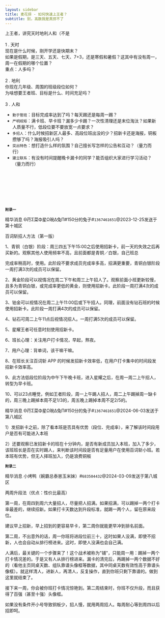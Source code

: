 ```yaml
---
layout: sidebar
title: 麦花捞 - 如何快速上王者？
subtitle: 别，高数我是真捞不了
---
```


上王者，讲究天时地利人和（不是<br><br>
1 . 天时<br>
现在是什么时候，刚开学还是快期末？<br>
如果是假期，是三天、五天、七天、7+3，还是寒假和暑假？这其中有没有周一，周一在假期的哪个位置？<br>
重点：人多吗？<br><br>
2 . 地利<br>
你现在几年级、周围的班级段位如何？<br>
为啥想要王者班、目标是什么、时间充足吗？<br><br>
3 . 人和<br>
- `勤于管班`：目标完成率达到了吗？每天踢还是每周一踢？<br>
- `严明规矩`：满卡班、早卡班？漏多少卡踢？一次性清理还是末位淘汰？如果新人质量不行，低段位要不要放宽一点要求？<br>
- `多招人`：什么时候招新区人最多、高段位班出没的少？招新卡还是海报，铜板攒够了吗？海报吸引人吗？<br>
- `突出特色`：想打造什么样的氛围？自己擅长写怎样的公告和互动？（量力而行）<br>
- `建立联系`：有没有时间提醒晚卡漏卡的同学？能否组织大家进行学习活动？（量力而行）<br><br>


<br><br><br><br><br>

**`附录一`**

精华消息 Θ荇Σ菜Φ星Ω琬Δ兔Π#150分的兔子#`1367461651`@2023-12-25发送于第十城区

百词斩招人方法（第一版）

1、青铜（白银）阶段：周三四五下午15:00之后使用招新卡，前一天的失效之后再买新的。观察其他人使用频率不高，且前面都是青铜／白银，自己班总

完成率稍高时，使用。此阶段不要求成员完成率多高，招满更重要，青铜白银阶段一周打满3次的成员可以保留。

2、黄金阶段可以视情况在周二下午和周三上午招人了。观察前面小班更新较慢，且多为青铜白银，或完成率更低的黄金，则使用招新卡。此阶段一周打满4次的成员可以保留。

3、铂金可以视情况在周二上午11:00后或下午招人。同理，前面没有钻石班的时候使用招新卡。此阶段一周打满4次的成员可以保留。

4、钻石可周二上午11点后视情况招人。一周打满5次的成员可以保留。

5、星耀王者可任意时刻使用招新卡。

6、班长心理：关注用户打卡情况，早起，熬夜。

7、用户心理：背单词，该干嘛干嘛。

8、在班长关注百词斩 APP 的时候发招新卡效率低，在用户打卡集中的时间段发招新卡效率高。

9、此方法低段位阶段为中午下午晚卡班，进入星耀之后，在周一周二上午招人，转型为早卡班。

10、可以23点睡觉，例如王者阶段，周一上午踢人招人，周二上午踢掉周一缺卡的，周三晚上踢掉本周不足1/3的，周五晚上踢掉本周不足2/5的。



精华消息 Θ荇Σ菜Φ星Ω琬Δ兔Π#150分的兔子#`1367461651`@2024-06-03发送于第八城区

1）发招新卡之前，除了看本班是否具有优势（段位、完成率），来了解该时间段用户是否有可能进入本班

2）还要观察已发招新卡的班在十分钟内，是否有新成员加入本班，加入了多少，该班班长是否在实时踢人，来判断该时间段是否有足量用户在使用百词斩小班。若本班有优势，但无人择班加入，仍是浪费铜板


**`附录二`**

精华消息 小烤鸭（婉霸总泰崽玉米妹）#`683504432`@2024-03-09发送于第八城区

两周升段法（优点：性价比最高）

第一周，在周四到周六大量招人，尽量把人招满。如果招满，可以踢掉一两个打卡率最差的，继续招新。如果打卡天数达到升段标准，就踢一两个人，留在原来段位。

建议早上招新，早上招到的更容易早卡，第二周你就能更早冲到排名前面。

第二周，不出意外的话，周一你班将进段位前三十，这时如果人没满，即使不招新，人也会自动从排行榜进来。这时，即使人没满也会自己满。

人满后，最关键的一个步骤来了！这个战术被称为"铺"，只能周一用：踢掉一两个打卡情况差的。于是又有人从排行榜进来。漏卡的清完后，再踢掉一两个数据不好的（看他主页同桌天数、组队靠谱头像框等数据，其中同桌天数有效性高于靠谱头像框）。就这样清人，进新人，再清人，反复操作，直到你班只剩下靠谱的。做到这里就结束了。

接下来一周，你会被你班打卡情况惊艳到。第二周结束时，你班不仅升段，而且获得了百强（甚至十强）头像框。

如果没有条件开小号导致铜板少，招人慢，就用两周招人。每周耐心等到周四以后招即呵。

<br>